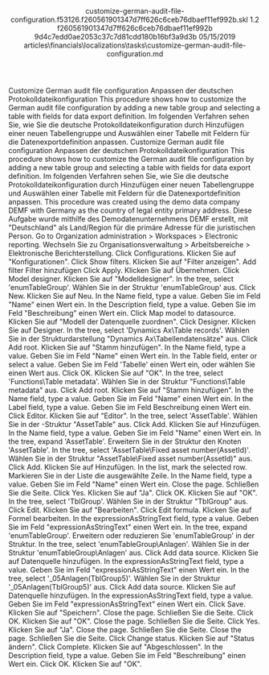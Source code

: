 <?xml version="1.0" encoding="UTF-8"?>
<xliff xmlns:logoport="urn:logoport:xliffeditor:xliff-extras:1.0" xmlns:xsi="http://www.w3.org/2001/XMLSchema-instance" xmlns="urn:oasis:names:tc:xliff:document:1.2" xmlns:xliffext="urn:microsoft:content:schema:xliffextensions" version="1.2" xsi:schemaLocation="urn:oasis:names:tc:xliff:document:1.2 xliff-core-1.2-transitional.xsd">
  <file datatype="xml" source-language="en-US" original="customize-german-audit-file-configuration.md" target-language="de-DE">
    <header>
      <tool tool-company="Microsoft" tool-version="1.0-7889195" tool-name="mdxliff" tool-id="mdxliff"/>
      <xliffext:skl_file_name>customize-german-audit-file-configuration.f53126.f260561901347d7ff626c6ceb76dbaef11ef992b.skl</xliffext:skl_file_name>
      <xliffext:version>1.2</xliffext:version>
      <xliffext:ms.openlocfilehash>f260561901347d7ff626c6ceb76dbaef11ef992b</xliffext:ms.openlocfilehash>
      <xliffext:ms.sourcegitcommit>9d4c7edd0ae2053c37c7d81cdd180b16bf3a9d3b</xliffext:ms.sourcegitcommit>
      <xliffext:ms.lasthandoff>05/15/2019</xliffext:ms.lasthandoff>
      <xliffext:ms.openlocfilepath>articles\financials\localizations\tasks\customize-german-audit-file-configuration.md</xliffext:ms.openlocfilepath>
    </header>
    <body>
      <group extype="content" id="content">
        <trans-unit xml:space="preserve" translate="yes" id="101" restype="x-metadata">
          <source>Customize German audit file configuration</source>
        <target logoport:matchpercent="101" state="translated" state-qualifier="leveraged-tm">Anpassen der deutschen Protokolldateikonfiguration</target></trans-unit>
        <trans-unit xml:space="preserve" translate="yes" id="102" restype="x-metadata">
          <source>This procedure shows how to customize the German audit file configuration by adding a new table group and selecting a table with fields for data export definition.</source>
        <target logoport:matchpercent="101" state="translated" state-qualifier="leveraged-tm">Im folgenden Verfahren sehen Sie, wie Sie die deutsche Protokolldateikonfiguration durch Hinzufügen einer neuen Tabellengruppe und Auswählen einer Tabelle mit Feldern für die Datenexportdefinition anpassen.</target></trans-unit>
        <trans-unit xml:space="preserve" translate="yes" id="103">
          <source>Customize German audit file configuration</source>
        <target logoport:matchpercent="101" state="translated" state-qualifier="leveraged-tm">Anpassen der deutschen Protokolldateikonfiguration</target></trans-unit>
        <trans-unit xml:space="preserve" translate="yes" id="104">
          <source>This procedure shows how to customize the German audit file configuration by adding a new table group and selecting a table with fields for data export definition.</source>
        <target logoport:matchpercent="101" state="translated" state-qualifier="leveraged-tm">Im folgenden Verfahren sehen Sie, wie Sie die deutsche Protokolldateikonfiguration durch Hinzufügen einer neuen Tabellengruppe und Auswählen einer Tabelle mit Feldern für die Datenexportdefinition anpassen.</target></trans-unit>
        <trans-unit xml:space="preserve" translate="yes" id="105">
          <source>This procedure was created using the demo data company DEMF with Germany as the country of legal entity primary address.</source>
        <target logoport:matchpercent="101" state="translated" state-qualifier="leveraged-tm">Diese Aufgabe wurde mithilfe des Demodatenunternehmens DEMF erstellt, mit "Deutschland" als Land/Region für die primäre Adresse für die juristischen Person.</target></trans-unit>
        <trans-unit xml:space="preserve" translate="yes" id="106">
          <source>Go to Organization administration &gt; Workspaces &gt; Electronic reporting.</source>
        <target logoport:matchpercent="101" state="translated" state-qualifier="leveraged-tm">Wechseln Sie zu Organisationsverwaltung &gt; Arbeitsbereiche &gt; Elektronische Berichterstellung.</target></trans-unit>
        <trans-unit xml:space="preserve" translate="yes" id="107">
          <source>Click Configurations.</source>
        <target logoport:matchpercent="101" state="translated" state-qualifier="leveraged-tm">Klicken Sie auf "Konfigurationen".</target></trans-unit>
        <trans-unit xml:space="preserve" translate="yes" id="108">
          <source>Click Show filters.</source>
        <target logoport:matchpercent="101" state="translated" state-qualifier="leveraged-tm">Klicken Sie auf "Filter anzeigen".</target></trans-unit>
        <trans-unit xml:space="preserve" translate="yes" id="109">
          <source>Add filter</source>
        <target logoport:matchpercent="101" state="translated" state-qualifier="leveraged-tm">Filter hinzufügen</target></trans-unit>
        <trans-unit xml:space="preserve" translate="yes" id="110">
          <source>Click Apply.</source>
        <target logoport:matchpercent="101" state="translated" state-qualifier="leveraged-tm">Klicken Sie auf Übernehmen.</target></trans-unit>
        <trans-unit xml:space="preserve" translate="yes" id="111">
          <source>Click Model designer.</source>
        <target logoport:matchpercent="101" state="translated" state-qualifier="leveraged-tm">Klicken Sie auf "Modelldesigner".</target></trans-unit>
        <trans-unit xml:space="preserve" translate="yes" id="112">
          <source>In the tree, select 'enumTableGroup'.</source>
        <target logoport:matchpercent="101" state="translated" state-qualifier="leveraged-tm">Wählen Sie in der Struktur 'enumTableGroup' aus.</target></trans-unit>
        <trans-unit xml:space="preserve" translate="yes" id="113">
          <source>Click New.</source>
        <target logoport:matchpercent="101" state="translated" state-qualifier="leveraged-tm">Klicken Sie auf Neu.</target></trans-unit>
        <trans-unit xml:space="preserve" translate="yes" id="114">
          <source>In the Name field, type a value.</source>
        <target logoport:matchpercent="101" state="translated" state-qualifier="leveraged-tm">Geben Sie im Feld "Name" einen Wert ein.</target></trans-unit>
        <trans-unit xml:space="preserve" translate="yes" id="115">
          <source>In the Description field, type a value.</source>
        <target logoport:matchpercent="101" state="translated" state-qualifier="leveraged-tm">Geben Sie im Feld "Beschreibung" einen Wert ein.</target></trans-unit>
        <trans-unit xml:space="preserve" translate="yes" id="116">
          <source>Click Map model to datasource.</source>
        <target logoport:matchpercent="101" state="translated" state-qualifier="leveraged-tm">Klicken Sie auf "Modell der Datenquelle zuordnen".</target></trans-unit>
        <trans-unit xml:space="preserve" translate="yes" id="117">
          <source>Click Designer.</source>
        <target logoport:matchpercent="101" state="translated" state-qualifier="leveraged-tm">Klicken Sie auf Designer.</target></trans-unit>
        <trans-unit xml:space="preserve" translate="yes" id="118">
          <source>In the tree, select 'Dynamics Ax\Table records'.</source>
        <target logoport:matchpercent="101" state="translated" state-qualifier="leveraged-tm">Wählen Sie in der Strukturdarstellung "Dynamics Ax\Tabellendatensätze" aus.</target></trans-unit>
        <trans-unit xml:space="preserve" translate="yes" id="119">
          <source>Click Add root.</source>
        <target logoport:matchpercent="101" state="translated" state-qualifier="leveraged-tm">Klicken Sie auf "Stamm hinzufügen".</target></trans-unit>
        <trans-unit xml:space="preserve" translate="yes" id="120">
          <source>In the Name field, type a value.</source>
        <target logoport:matchpercent="101" state="translated" state-qualifier="leveraged-tm">Geben Sie im Feld "Name" einen Wert ein.</target></trans-unit>
        <trans-unit xml:space="preserve" translate="yes" id="121">
          <source>In the Table field, enter or select a value.</source>
        <target logoport:matchpercent="101" state="translated" state-qualifier="leveraged-tm">Geben Sie im Feld 'Tabelle' einen Wert ein, oder wählen Sie einen Wert aus.</target></trans-unit>
        <trans-unit xml:space="preserve" translate="yes" id="122">
          <source>Click OK.</source>
        <target logoport:matchpercent="101" state="translated" state-qualifier="leveraged-tm">Klicken Sie auf "OK".</target></trans-unit>
        <trans-unit xml:space="preserve" translate="yes" id="123">
          <source>In the tree, select 'Functions\Table metadata'.</source>
        <target logoport:matchpercent="101" state="translated" state-qualifier="leveraged-tm">Wählen Sie in der Struktur "Functions\Table metadata" aus.</target></trans-unit>
        <trans-unit xml:space="preserve" translate="yes" id="124">
          <source>Click Add root.</source>
        <target logoport:matchpercent="101" state="translated" state-qualifier="leveraged-tm">Klicken Sie auf "Stamm hinzufügen".</target></trans-unit>
        <trans-unit xml:space="preserve" translate="yes" id="125">
          <source>In the Name field, type a value.</source>
        <target logoport:matchpercent="101" state="translated" state-qualifier="leveraged-tm">Geben Sie im Feld "Name" einen Wert ein.</target></trans-unit>
        <trans-unit xml:space="preserve" translate="yes" id="126">
          <source>In the Label field, type a value.</source>
        <target logoport:matchpercent="101" state="translated" state-qualifier="leveraged-tm">Geben Sie im Feld Beschreibung einen Wert ein.</target></trans-unit>
        <trans-unit xml:space="preserve" translate="yes" id="127">
          <source>Click Editor.</source>
        <target logoport:matchpercent="101" state="translated" state-qualifier="leveraged-tm">Klicken Sie auf "Editor".</target></trans-unit>
        <trans-unit xml:space="preserve" translate="yes" id="128">
          <source>In the tree, select 'AssetTable'.</source>
        <target logoport:matchpercent="101" state="translated" state-qualifier="leveraged-tm">Wählen Sie in der -Struktur "AssetTable" aus.</target></trans-unit>
        <trans-unit xml:space="preserve" translate="yes" id="129">
          <source>Click Add.</source>
        <target logoport:matchpercent="101" state="translated" state-qualifier="leveraged-tm">Klicken Sie auf Hinzufügen.</target></trans-unit>
        <trans-unit xml:space="preserve" translate="yes" id="130">
          <source>In the Name field, type a value.</source>
        <target logoport:matchpercent="101" state="translated" state-qualifier="leveraged-tm">Geben Sie im Feld "Name" einen Wert ein.</target></trans-unit>
        <trans-unit xml:space="preserve" translate="yes" id="131">
          <source>In the tree, expand 'AssetTable'.</source>
        <target logoport:matchpercent="101" state="translated" state-qualifier="leveraged-tm">Erweitern Sie in der Struktur den Knoten 'AssetTable'.</target></trans-unit>
        <trans-unit xml:space="preserve" translate="yes" id="132">
          <source>In the tree, select 'AssetTable\Fixed asset number(AssetId)'.</source>
        <target logoport:matchpercent="101" state="translated" state-qualifier="leveraged-tm">Wählen Sie in der Struktur "AssetTable\Fixed asset number(AssetId)" aus.</target></trans-unit>
        <trans-unit xml:space="preserve" translate="yes" id="133">
          <source>Click Add.</source>
        <target logoport:matchpercent="101" state="translated" state-qualifier="leveraged-tm">Klicken Sie auf Hinzufügen.</target></trans-unit>
        <trans-unit xml:space="preserve" translate="yes" id="134">
          <source>In the list, mark the selected row.</source>
        <target logoport:matchpercent="101" state="translated" state-qualifier="leveraged-tm">Markieren Sie in der Liste die ausgewählte Zeile.</target></trans-unit>
        <trans-unit xml:space="preserve" translate="yes" id="135">
          <source>In the Name field, type a value.</source>
        <target logoport:matchpercent="101" state="translated" state-qualifier="leveraged-tm">Geben Sie im Feld "Name" einen Wert ein.</target></trans-unit>
        <trans-unit xml:space="preserve" translate="yes" id="136">
          <source>Close the page.</source>
        <target logoport:matchpercent="101" state="translated" state-qualifier="leveraged-tm">Schließen Sie die Seite.</target></trans-unit>
        <trans-unit xml:space="preserve" translate="yes" id="137">
          <source>Click Yes.</source>
        <target logoport:matchpercent="101" state="translated" state-qualifier="leveraged-tm">Klicken Sie auf "Ja".</target></trans-unit>
        <trans-unit xml:space="preserve" translate="yes" id="138">
          <source>Click OK.</source>
        <target logoport:matchpercent="101" state="translated" state-qualifier="leveraged-tm">Klicken Sie auf "OK".</target></trans-unit>
        <trans-unit xml:space="preserve" translate="yes" id="139">
          <source>In the tree, select 'TblGroup'.</source>
        <target logoport:matchpercent="101" state="translated" state-qualifier="leveraged-tm">Wählen Sie in der Struktur "TblGroup" aus.</target></trans-unit>
        <trans-unit xml:space="preserve" translate="yes" id="140">
          <source>Click Edit.</source>
        <target logoport:matchpercent="101" state="translated" state-qualifier="leveraged-tm">Klicken Sie auf "Bearbeiten".</target></trans-unit>
        <trans-unit xml:space="preserve" translate="yes" id="141">
          <source>Click Edit formula.</source>
        <target logoport:matchpercent="101" state="translated" state-qualifier="leveraged-tm">Klicken Sie auf Formel bearbeiten.</target></trans-unit>
        <trans-unit xml:space="preserve" translate="yes" id="142">
          <source>In the expressionAsStringText field, type a value.</source>
        <target logoport:matchpercent="101" state="translated" state-qualifier="leveraged-tm">Geben Sie im Feld "expressionAsStringText" einen Wert ein.</target></trans-unit>
        <trans-unit xml:space="preserve" translate="yes" id="143">
          <source>In the tree, expand 'enumTableGroup'.</source>
        <target logoport:matchpercent="101" state="translated" state-qualifier="leveraged-tm">Erweitern oder reduzieren Sie 'enumTableGroup' in der Struktur.</target></trans-unit>
        <trans-unit xml:space="preserve" translate="yes" id="144">
          <source>In the tree, select 'enumTableGroup\Anlagen'.</source>
        <target logoport:matchpercent="101" state="translated" state-qualifier="leveraged-tm">Wählen Sie in der Struktur 'enumTableGroup\Anlagen' aus.</target></trans-unit>
        <trans-unit xml:space="preserve" translate="yes" id="145">
          <source>Click Add data source.</source>
        <target logoport:matchpercent="101" state="translated" state-qualifier="leveraged-tm">Klicken Sie auf Datenquelle hinzufügen.</target></trans-unit>
        <trans-unit xml:space="preserve" translate="yes" id="146">
          <source>In the expressionAsStringText field, type a value.</source>
        <target logoport:matchpercent="101" state="translated" state-qualifier="leveraged-tm">Geben Sie im Feld "expressionAsStringText" einen Wert ein.</target></trans-unit>
        <trans-unit xml:space="preserve" translate="yes" id="147">
          <source>In the tree, select '_05Anlagen(TblGroup5)'.</source>
        <target logoport:matchpercent="101" state="translated" state-qualifier="leveraged-tm">Wählen Sie in der Struktur '_05Anlagen(TblGroup5)' aus.</target></trans-unit>
        <trans-unit xml:space="preserve" translate="yes" id="148">
          <source>Click Add data source.</source>
        <target logoport:matchpercent="101" state="translated" state-qualifier="leveraged-tm">Klicken Sie auf Datenquelle hinzufügen.</target></trans-unit>
        <trans-unit xml:space="preserve" translate="yes" id="149">
          <source>In the expressionAsStringText field, type a value.</source>
        <target logoport:matchpercent="101" state="translated" state-qualifier="leveraged-tm">Geben Sie im Feld "expressionAsStringText" einen Wert ein.</target></trans-unit>
        <trans-unit xml:space="preserve" translate="yes" id="150">
          <source>Click Save.</source>
        <target logoport:matchpercent="101" state="translated" state-qualifier="leveraged-tm">Klicken Sie auf "Speichern".</target></trans-unit>
        <trans-unit xml:space="preserve" translate="yes" id="151">
          <source>Close the page.</source>
        <target logoport:matchpercent="101" state="translated" state-qualifier="leveraged-tm">Schließen Sie die Seite.</target></trans-unit>
        <trans-unit xml:space="preserve" translate="yes" id="152">
          <source>Click OK.</source>
        <target logoport:matchpercent="101" state="translated" state-qualifier="leveraged-tm">Klicken Sie auf "OK".</target></trans-unit>
        <trans-unit xml:space="preserve" translate="yes" id="153">
          <source>Close the page.</source>
        <target logoport:matchpercent="101" state="translated" state-qualifier="leveraged-tm">Schließen Sie die Seite.</target></trans-unit>
        <trans-unit xml:space="preserve" translate="yes" id="154">
          <source>Click Yes.</source>
        <target logoport:matchpercent="101" state="translated" state-qualifier="leveraged-tm">Klicken Sie auf "Ja".</target></trans-unit>
        <trans-unit xml:space="preserve" translate="yes" id="155">
          <source>Close the page.</source>
        <target logoport:matchpercent="101" state="translated" state-qualifier="leveraged-tm">Schließen Sie die Seite.</target></trans-unit>
        <trans-unit xml:space="preserve" translate="yes" id="156">
          <source>Close the page.</source>
        <target logoport:matchpercent="101" state="translated" state-qualifier="leveraged-tm">Schließen Sie die Seite.</target></trans-unit>
        <trans-unit xml:space="preserve" translate="yes" id="157">
          <source>Click Change status.</source>
        <target logoport:matchpercent="101" state="translated" state-qualifier="leveraged-tm">Klicken Sie auf "Status ändern".</target></trans-unit>
        <trans-unit xml:space="preserve" translate="yes" id="158">
          <source>Click Complete.</source>
        <target logoport:matchpercent="101" state="translated" state-qualifier="leveraged-tm">Klicken Sie auf "Abgeschlossen".</target></trans-unit>
        <trans-unit xml:space="preserve" translate="yes" id="159">
          <source>In the Description field, type a value.</source>
        <target logoport:matchpercent="101" state="translated" state-qualifier="leveraged-tm">Geben Sie im Feld "Beschreibung" einen Wert ein.</target></trans-unit>
        <trans-unit xml:space="preserve" translate="yes" id="160">
          <source>Click OK.</source>
        <target logoport:matchpercent="101" state="translated" state-qualifier="leveraged-tm">Klicken Sie auf "OK".</target></trans-unit>
      </group>
    </body>
  </file>
</xliff>